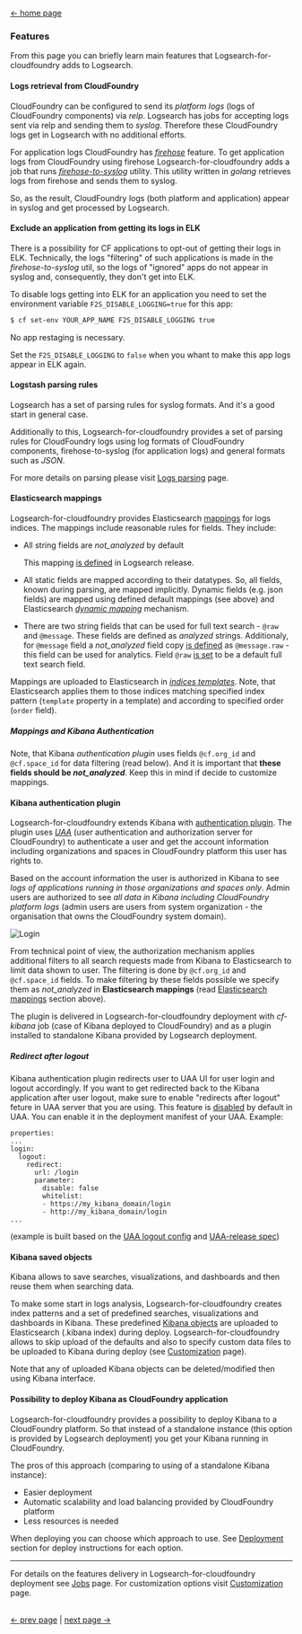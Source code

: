 [<- home page](../README.md)
### Features

From this page you can briefly learn main features that Logsearch-for-cloudfoundry adds to Logsearch.

#### Logs retrieval from CloudFoundry

CloudFoundry can be configured to send its _platform logs_ (logs of CloudFoundry components) via _relp_. Logsearch has jobs for accepting logs sent via relp and sending them to _syslog_. Therefore these CloudFoundry logs get in Logsearch with no additional efforts.

For application logs CloudFoundry has [_firehose_](https://github.com/cloudfoundry/firehose-plugin) feature. To get application logs from CloudFoundry using firehose Logsearch-for-cloudfoundry adds a job that runs [_firehose-to-syslog_](https://github.com/cloudfoundry-community/firehose-to-syslog/) utility. This utility written in _golang_ retrieves logs from firehose and sends them to syslog.

So, as the result, CloudFoundry logs (both platform and application) appear in syslog and get processed by Logsearch.

#### Exclude an application from getting its logs in ELK

There is a possibility for CF applications to opt-out of getting their logs in ELK. Technically, the logs "filtering" of such applications is made in the _firehose-to-syslog_ util, so the logs of "ignored" apps do not appear in syslog and, consequently, they don't get into ELK.

To disable logs getting into ELK for an application you need to set the environment variable `F2S_DISABLE_LOGGING=true` for this app:
```sh
$ cf set-env YOUR_APP_NAME F2S_DISABLE_LOGGING true
```
No app restaging is necessary.

Set the `F2S_DISABLE_LOGGING` to `false` when you whant to make this app logs appear in ELK again.

#### Logstash parsing rules

Logsearch has a set of parsing rules for syslog formats. And it's a good start in general case.

Additionally to this, Logsearch-for-cloudfoundry provides a set of parsing rules for CloudFoundry logs using log formats of CloudFoundry components, firehose-to-syslog (for application logs) and general formats such as _JSON_.

For more details on parsing please visit [Logs parsing](logs-parsing.md) page.

#### Elasticsearch mappings

Logsearch-for-cloudfoundry provides Elasticsearch [mappings](../jobs/elasticsearch-config-lfc/templates) for logs indices. The mappings include reasonable rules for fields. They include:

* All string fields are *not_analyzed* by default

  This mapping [is defined](https://github.com/cloudfoundry-community/logsearch-boshrelease/blob/develop/jobs/elasticsearch_config/templates/index-templates/index-mappings.json.erb#L11-L28) in Logsearch release.

* All static fields are mapped according to their datatypes. So, all fields, known during parsing, are mapped implicitly. Dynamic fields (e.g. json fields) are mapped using defined default mappings (see above) and Elasticsearch [_dynamic mapping_](https://www.elastic.co/guide/en/elasticsearch/reference/current/dynamic-mapping.html) mechanism.

* There are two string fields that can be used for full text search - `@raw` and `@message`. These fields are defined as *analyzed* strings. Additionaly, for `@message` field a *not_analyzed* field copy [is defined](../../mappings/jobs/elasticsearch-config-lfc/templates/index-mappings.json.erb#L46) as `@message.raw` - this field can be used for analytics. Field `@raw` [is set](https://github.com/cloudfoundry-community/logsearch-boshrelease/blob/develop/jobs/elasticsearch_config/templates/index-templates/index-mappings.json.erb#L6-L8) to be a default full text search field.

Mappings are uploaded to Elasticsearch in [_indices templates_](https://www.elastic.co/guide/en/elasticsearch/reference/current/indices-templates.html). Note, that Elasticsearch applies them to those indices matching specified index pattern (`template` property in a template) and according to specified order (`order` field).

##### Mappings and Kibana Authentication

Note, that Kibana *authentication plugin* uses fields `@cf.org_id` and `@cf.space_id` for data filtering (read below). And it is important that **these fields should be _not_analyzed_**. Keep this in mind if decide to customize mappings.

#### Kibana authentication plugin

Logsearch-for-cloudfoundry extends Kibana with [authentication plugin](../src/kibana-cf_authentication). The plugin uses [_UAA_](https://github.com/cloudfoundry/uaa) (user authentication and authorization server for CloudFoundry) to authenticate a user and get the account information including organizations and spaces in CloudFoundry platform this user has rights to. 

Based on the account information the user is authorized in Kibana to see *logs of applications running in those organizations and spaces only*. Admin users are authorized to see *all data in Kibana including CloudFoundry platform logs* (admin users are users from system organization - the organisation that owns the CloudFoundry system domain).

![Login](img/login.png)

From technical point of view, the authorization mechanism applies additional filters to all search requests made from Kibana to Elasticsearch to limit data shown to user. The filtering is done by `@cf.org_id` and `@cf.space_id` fields. To make filtering by these fields possible we specify them as *not_analyzed* in **Elasticsearch mappings** (read [Elasticsearch mappings](#elasticsearch-mappings) section above).

The plugin is delivered in Logsearch-for-cloudfoundry deployment with _cf-kibana_ job (case of Kibana deployed to CloudFoundry) and as a plugin installed to standalone Kibana provided by Logsearch deployment.

##### Redirect after logout
Kibana authentication plugin redirects user to UAA UI for user login and logout accordingly. If you want to get redirected back to the Kibana application after user logout, make sure to enable "redirects after logout" feture in UAA server that you are using. This feature is [disabled](https://github.com/cloudfoundry/uaa/blob/3.9.3/uaa/src/main/webapp/WEB-INF/spring-servlet.xml#L440) by default in UAA. You can enable it in the deployment manifest of your UAA. Example:
```
properties:
...
login:
  logout:
    redirect:
      url: /login
      parameter:
        disable: false
        whitelist:
        - https://my_kibana_domain/login
        - http://my_kibana_domain/login
...
```
(example is built based on the [UAA logout config](https://github.com/cloudfoundry/uaa/blob/3.9.3/uaa/src/main/resources/login.yml#L38-L45) and [UAA-release spec](https://github.com/cloudfoundry/uaa-release/blob/v24/jobs/uaa/spec#L190-L199))

#### Kibana saved objects

Kibana allows to save searches, visualizations, and dashboards and then reuse them when searching data. 

To make some start in logs analysis, Logsearch-for-cloudfoundry creates index patterns and a set of predefined searches, visualizations and dashboards in Kibana. These predefined [Kibana objects](../jobs/upload-kibana-objects/templates/kibana-objects) are uploaded to Elasticsearch (.kibana index) during deploy. Logsearch-for-cloudfoundry allows to skip upload of the defaults and also to specify custom data files to be uploaded to Kibana during deploy (see [Customization](customization.md) page).

Note that any of uploaded Kibana objects can be deleted/modified then using Kibana interface.

#### Possibility to deploy Kibana as CloudFoundry application

Logsearch-for-cloudfoundry provides a possibility to deploy Kibana to a CloudFoundry platform. So that instead of a standalone instance (this option is provided by Logsearch deployment) you get your Kibana running in CloudFoundry.

The pros of this approach (comparing to using of a standalone Kibana instance):

* Easier deployment
* Automatic scalability and load balancing provided by CloudFoundry platform
* Less resources is needed

When deploying you can choose which approach to use. See [Deployment](deployment.md) section for deploy instructions for each option.

---
For details on the features delivery in Logsearch-for-cloudfoundry deployment see [Jobs](jobs.md) page. For customization options visit [Customization](customization.md) page.

</br>[<- prev page](intro.md) | [next page ->](jobs.md)
